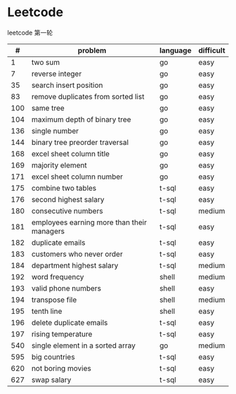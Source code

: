# Leetcode 
leetcode 第一轮

|#|problem|language|difficult|
|-|-------|--------|---------|
|1|two sum|go|easy|
|7|reverse integer|go|easy|
|35|search insert position|go|easy|
|83|remove duplicates from sorted list|go|easy
|100|same tree|go|easy|
|104|maximum depth of binary tree|go|easy|
|136|single number|go|easy|
|144|binary tree preorder traversal|go|easy
|168|excel sheet column title|go|easy
|169|majority element|go|easy
|171|excel sheet column number|go|easy|
|175|combine two tables|t-sql|easy|
|176|second highest salary|t-sql|easy|
|180|consecutive numbers|t-sql|medium|
|181|employees earning more than their managers|t-sql|easy|
|182|duplicate emails|t-sql|easy|
|183|customers who never order|t-sql|easy|
|184|department highest salary|t-sql|medium|  
|192|word frequency|shell|medium|  
|193|valid phone numbers|shell|easy|  
|194|transpose file|  shell | medium|  
|195|tenth line|shell|easy|
|196|delete duplicate emails|t-sql|easy|
|197|rising temperature|t-sql|easy|
|540|single element in a sorted array|go|medium|
|595|big countries|t-sql|easy|
|620|not boring movies|t-sql|easy|
|627|swap salary|t-sql|easy|









